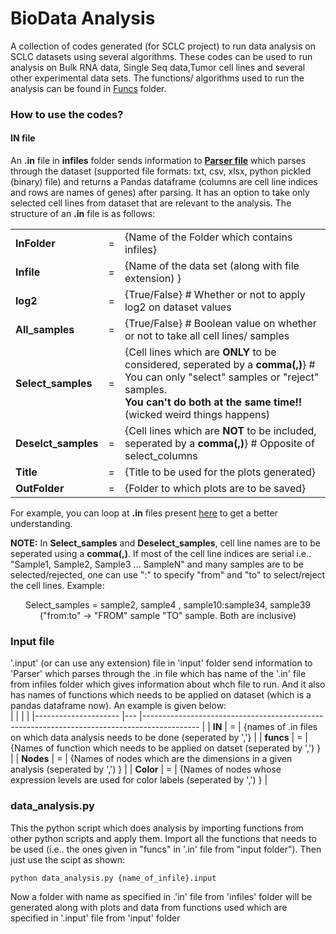 # BioData Analysis  
   
A collection of codes generated (for SCLC project) to run data analysis on SCLC datasets using several algorithms. These codes can be used to run analysis on Bulk RNA data, Single Seq data,Tumor cell lines and several other experimental data sets. The functions/ algorithms used to run the analysis can be found in [Funcs](https://github.com/uday2607/CSB-SCLC/tree/master/Additional_Codes/BioData-Analysis/Funcs) folder.
  
### How to use the codes?  
#### IN file  
An **.in** file in **infiles** folder sends information to **[Parser file](https://github.com/uday2607/CSB-SCLC/blob/master/Additional_Codes/BioData-Analysis/Parse.py)** which parses through the dataset (supported file formats: txt, csv, xlsx, python pickled (binary) file) and returns a Pandas dataframe \(columns are cell line indices and rows are names of genes) after parsing. It has an option to take only selected cell lines from dataset that are relevant to the analysis. The structure of an **.in** file is as follows: 

|                     	|   	|                                                                                            	|
|---------------------	|---	|--------------------------------------------------------------------------------------------	|
| **InFolder**        	| = 	| {Name of the Folder which contains infiles}                                                            	|
| **Infile**          	| = 	| {Name of the data set (along with file extension) }                                        	|
| **log2**            	| = 	| {True/False} # Whether or not to apply log2 on dataset values                              	|
| **All_samples**     	| = 	| {True/False} # Boolean value on whether or not to take all cell lines/ samples              	|
| **Select_samples**  	| = 	| {Cell lines which are **ONLY** to be considered, seperated by a **comma(,)**} # You can only "select" samples or "reject" samples.<br> **You can't do both at the same time!!**(wicked weird things happens) 	|
| **Deselct_samples** 	| = 	| {Cell lines which are **NOT** to be included, seperated by a **comma(,)**} # Opposite of select_columns                     	|
| **Title**           	| = 	| {Title to be used for the plots generated}                                                       	|
| **OutFolder**       	| = 	| {Folder to which plots are to be saved}                                                    	|

For example, you can loop at **.in** files present [here](https://github.com/uday2607/CSB-SCLC/tree/master/Additional_Codes/BioData-Analysis/infiles) to get a better understanding.
    
**NOTE:** In **Select_samples** and **Deselect_samples**, cell line names are to be seperated using a **comma(,)**. If most of the cell line indices are serial i.e.. "Sample1, Sample2, Sample3 ... SampleN" and many samples are to be selected/rejected, one can use ":" to specify "from" and "to" to select/reject the cell lines. Example:  
  
<p align="center",display: inline-block,>Select_samples = sample2, sample4 , sample10:sample34, sample39 <br>  
("from:to" -> "FROM" sample "TO" sample. Both are inclusive)  </p>

### Input file
'.input' (or can use any extension) file in 'input' folder send information to 'Parser' which parses through the .in file which has name of the '.in' file from infiles folder which gives information about whch file to run. And it also has names of functions which needs to be applied on dataset (which is a pandas dataframe now). An example is given below:  
|                     	|   	|                                                                                            	|
|---------------------	|---	|--------------------------------------------------------------------------------------------	|
| **IN**        	      | = 	| {names of .in files on which data analysis needs to be done (seperated by ','}                |
| **funcs**           	| = 	| {Names of function which needs to be applied on datset (seperated by ',') }                	|
| **Nodes**             | =   | {Names of nodes which are the dimensions in a given analysis (seperated by ',') }             |
| **Color**             | =   | {Names of nodes whose expression levels are used for color labels (seperated by ',') }        |
  
### data_analysis.py  
This the python script which does analysis by importing functions from other python scripts and apply them. Import all the functions that needs to be used (i.e.. the ones given in "funcs" in '.in' file from "input folder"). Then just use the scipt as shown:
  
<pre><code>python data_analysis.py {name_of_infile}.input </code></pre>
  
Now a folder with name as specified in .'in' file from 'infiles' folder will be generated along with plots and data from functions used which are specified in '.input' file from 'input' folder
